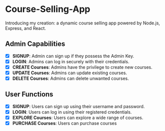 # Course-Selling-App
Introducing my creation: a dynamic course selling app powered by Node.js, Express, and React.
## Admin Capabilities

- [x] **SIGNUP**: Admin can sign up if they possess the Admin Key.
- [x] **LOGIN**: Admins can log in securely with their credentials.
- [x] **CREATE Courses**: Admins have the privilege to create new courses.
- [x] **UPDATE Courses**: Admins can update existing courses.
- [x] **DELETE Courses**: Admins can delete unwanted courses.

## User Functions

- [x] **SIGNUP**: Users can sign up using their username and password.
- [x] **LOGIN**: Users can log in using their registered credentials.
- [x] **EXPLORE Courses**: Users can explore a wide range of courses.
- [x] **PURCHASE Courses**: Users can purchase courses
